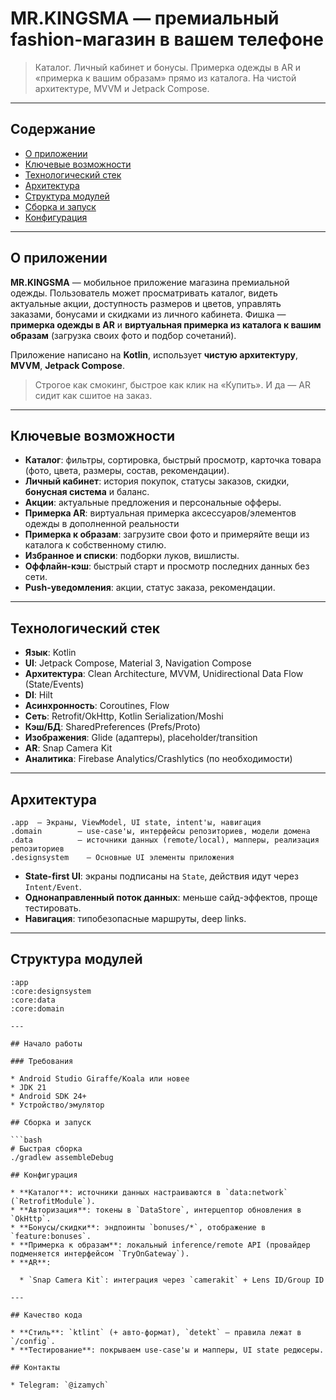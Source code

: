 # MR.KINGSMA — премиальный fashion-магазин в вашем телефоне

> Каталог. Личный кабинет и бонусы. Примерка одежды в AR и «примерка к вашим образам» прямо из каталога. На чистой архитектуре, MVVM и Jetpack Compose.

---

## Содержание

* [О приложении](#о-приложении)
* [Ключевые возможности](#ключевые-возможности)
* [Технологический стек](#технологический-стек)
* [Архитектура](#архитектура)
* [Структура модулей](#структура-модулей)
* [Сборка и запуск](#сборка-и-запуск)
* [Конфигурация](#конфигурация)

---

## О приложении

**MR.KINGSMA** — мобильное приложение магазина премиальной одежды. Пользователь может просматривать каталог, видеть актуальные акции, доступность размеров и цветов, управлять заказами, бонусами и скидками из личного кабинета. Фишка — **примерка одежды в AR** и **виртуальная примерка из каталога к вашим образам** (загрузка своих фото и подбор сочетаний).

Приложение написано на **Kotlin**, использует **чистую архитектуру**, **MVVM**, **Jetpack Compose**.

> Строгое как смокинг, быстрое как клик на «Купить». И да — AR сидит как сшитое на заказ.

---

## Ключевые возможности

* **Каталог**: фильтры, сортировка, быстрый просмотр, карточка товара (фото, цвета, размеры, состав, рекомендации).
* **Личный кабинет**: история покупок, статусы заказов, скидки, **бонусная система** и баланс.
* **Акции**: актуальные предложения и персональные офферы.
* **Примерка AR**: виртуальная примерка аксессуаров/элементов одежды в дополненной реальности 
* **Примерка к образам**: загрузите свои фото и примеряйте вещи из каталога к собственному стилю.
* **Избранное и списки**: подборки луков, вишлисты.
* **Оффлайн-кэш**: быстрый старт и просмотр последних данных без сети.
* **Push-уведомления**: акции, статус заказа, рекомендации.

---

## Технологический стек

* **Язык**: Kotlin
* **UI**: Jetpack Compose, Material 3, Navigation Compose
* **Архитектура**: Clean Architecture, MVVM, Unidirectional Data Flow (State/Events)
* **DI**: Hilt
* **Асинхронность**: Coroutines, Flow
* **Сеть**: Retrofit/OkHttp, Kotlin Serialization/Moshi
* **Кэш/БД**: SharedPreferences (Prefs/Proto)
* **Изображения**: Glide (адаптеры), placeholder/transition
* **AR**: Snap Camera Kit
* **Аналитика**: Firebase Analytics/Crashlytics (по необходимости)

---

## Архитектура

```
.app  — Экраны, ViewModel, UI state, intent'ы, навигация
.domain        — use-case'ы, интерфейсы репозиториев, модели домена
.data          — источники данных (remote/local), мапперы, реализация репозиториев
.designsystem    — Основные UI элементы приложения 
```

* **State-first UI**: экраны подписаны на `State`, действия идут через `Intent/Event`.
* **Однонаправленный поток данных**: меньше сайд-эффектов, проще тестировать.
* **Навигация**: типобезопасные маршруты, deep links.

---

## Структура модулей

```
:app
:core:designsystem
:core:data
:core:domain

---

## Начало работы

### Требования

* Android Studio Giraffe/Koala или новее
* JDK 21
* Android SDK 24+
* Устройство/эмулятор

## Сборка и запуск

```bash
# Быстрая сборка
./gradlew assembleDebug

## Конфигурация

* **Каталог**: источники данных настраиваются в `data:network` (`RetrofitModule`).
* **Авторизация**: токены в `DataStore`, интерцептор обновления в `OkHttp`.
* **Бонусы/скидки**: эндпоинты `bonuses/*`, отображение в `feature:bonuses`.
* **Примерка к образам**: локальный inference/remote API (провайдер подменяется интерфейсом `TryOnGateway`).
* **AR**:

  * `Snap Camera Kit`: интеграция через `camerakit` + Lens ID/Group ID

---

## Качество кода

* **Стиль**: `ktlint` (+ авто-формат), `detekt` — правила лежат в `/config`.
* **Тестирование**: покрываем use-case'ы и мапперы, UI state редюсеры.

## Контакты

* Telegram: `@izamych`
